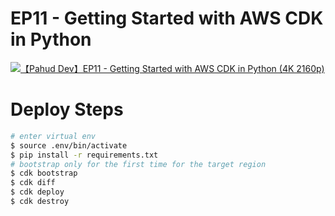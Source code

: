 # EP11 - Getting Started with AWS CDK in Python

[![【Pahud Dev】EP11 - Getting Started with AWS CDK in Python (4K 2160p)](http://img.youtube.com/vi/LGXDKA7Zp7Q/0.jpg)](http://www.youtube.com/watch?v=LGXDKA7Zp7Q "【Pahud Dev】EP11 - Getting Started with AWS CDK in Python (4K 2160p)")


# Deploy Steps

```bash
# enter virtual env
$ source .env/bin/activate
$ pip install -r requirements.txt
# bootstrap only for the first time for the target region
$ cdk bootstrap
$ cdk diff
$ cdk deploy
$ cdk destroy
```
